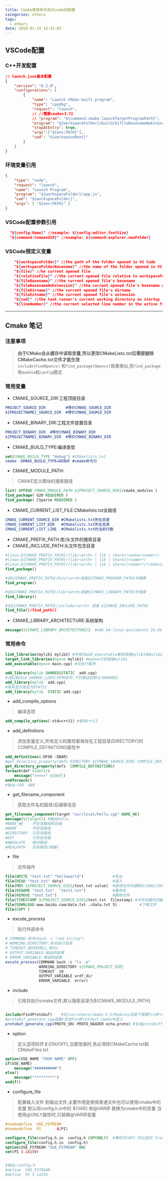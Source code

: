 ```yaml
---
title: Cmake常用命令及VScode的配置
categories: others
tags:
  - others
date: 2018-01-24 14:41:03
---
```


## VSCode配置

### C++开发配置
```json
// launch.json基本配置
{
    "version": "0.2.0",
    "configurations": [
        {
            "name": "Launch CMake-built program",
            "type": "cppdbg",
            "request": "launch",
            // //需要cmake>3.72
            // "program": "${command:cmake.launchTargetProgramPath}",
            "program": "${workspaceFolder}/build/${fileBasenameNoExtension}",
            "stopAtEntry": true,
            "args":["${env:PATH}"],
            "cwd": "${workspaceRoot}"
        }
    ]
}
```

<!-- more -->

### 环境变量引用
```json
{
    "type": "node",
    "request": "launch",
    "name": "Launch Program",
    "program": "${workspaceFolder}/app.js",
    "cwd": "${workspaceFolder}",
    "args": [ "${env:PATH}" ]
}
```

### VSCode配置参数引用
```json
  "${config:Name}" //example: ${config:editor.fontSize}
  "${command:CommandID}" //example: ${command:explorer.newFolder}
```



###  VSCode预定义变量
```json
    "${workspaceFolder}" //the path of the folder opened in VS Code
    "${workspaceFolderBasename}" //the name of the folder opened in VS Code without any slashes (/)
    "${file}" //he current opened file
    "${relativeFile}" //the current opened file relative to workspaceFolder
    "${fileBasename}" //the current opened file's basename
    "${fileBasenameNoExtension}" //the current opened file's basename with no file extension
    "${fileDirname}" //the current opened file's dirname
    "${fileExtname}" //the current opened file's extension
    "${cwd}" //the task runner's current working directory on startup
    "${lineNumber}" //the current selected line number in the active file
```

-----------------------------------------------------------------------------
## Cmake 笔记
### 注意事项
>**由于CMake会从缓存中读取变量,所以更改CMakeLists.txt后需要删除CMakeCache.txt文件才能生效**      
>`include(FindOpencv)` 和`find_package(Opencv)`效果类似,但`find_package`有`module`和`config`模式

### 常用变量

* CMAKE_SOURCE_DIR:工程顶层目录
```cmake
PROJECT_SOURCE_DIR         #等价CMAKE_SOURCE_DIR
${PROJECTNAME}_SOURCE_DIR  #等价CMAKE_SOURCE_DIR
```
* CMAKE_BINARY_DIR:工程文件放置目录
```cmake
PROJECT_BINARY_DIR  #等价CMAKE_BINARY_DIR
${PROJECTNAME}_BINARY_DIR  #等价CMAKE_BINARY_DIR
```

* CMAKE_BUILD_TYPE:编译类型
```cmake
set(CMAKE_BUILD_TYPE "debug") #CMakelists.txt
cmake -DMAKE_BUILD_TYPE=DEBUF #cmake命令行
```
* CMAKE_MODULE_PATH:
>CMAKE定义模块的搜索路径
```cmake
list( APPEND CMAKE_MODULE_PATH ${PROJECT_SOURCE_DIR}/cmake_modules )
find_package( G2O REQUIRED )
find_package( CSparse REQUIRED )
```

* CMAKE_CURRENT_LIST_FILE:CMakelists.txt全路径
```cmake
CMAKE_CURRENT_SOURCE_DIR #CMakelists.txt所在目录
CMAKE_CURRENT_LIST_DIR   #CMakelists.txt所在目录
CMAKE_CURRENT_LIST_LINE  #CMakelists.txt的当前行数
```

* CMAKE_PREFIX_PATH:库/头文件的搜索目录
* CMAKE_INCLUDE_PATH:头文件包含目录
```cmake
#linux:${CMAKE_PREFIX_PATH}/(lib/<arch> | lib | share)/cmake/<name>*/   
#linux:${CMAKE_PREFIX_PATH}/(lib/<arch> | lib | share)/<name>*/
#linux:${CMAKE_PREFIX_PATH}/(lib/<arch> | lib | share)/<name>*/(cmake|CMake)/
find_package()  

#在${CMAKE_PREFIX_PATH}/bin/<arch>或者${CMAKE_PROGRAM_PATH}中搜索
find_program()  

#在${CMAKE_PREFIX_PATH}/lib/<arch>或者${CMAKE_LIBRARY_PATH}中搜索
find_library()  

#在${CMAKE_PREFIX_PATH}/include/<arch> 或者 ${CMAKE_INCLUDE_PATH}
find_file()/find_path()
```
* CMAKE_LIBRARY_ARCHITECTURE:系统架构
```cmake
message(${CMAKE_LIBRARY_ARCHITECTURE})  #x86_64-linux-gnu(ubuntu 16.04 x86_64)
```

### 常用命令
```cmake
link_libraries(mylib1 mylib2) #所有的add_executable都会链接mylib1和mylib2库
target_link_libraries(myexe mylib1) #myexe只会链接mylib1
add_executable(myexe main.cpp) #可执行程序

add_library(mylib SHARED|STATIC  add.cpp)
#当${BUILD_SHARED_LIBS}为TRUE时,下列表达式默认为SHARED
add_library(mylib  add.cpp)
#除非显示指定为STATIC
add_library(mylib  STATIC add.cpp)
```

* add_compile_options
>编译选项
```cmake
add_compile_options(-std=c++11) #使用c++11
```

* add_definitions
>添加变量定义,所有定义的属性都保存在工程目录(DIRECTORY)的COMPILE_DEFINITIONS属性中
```cmake
add_definitions(-DFOO -DBAR)
#get_directory_property(defs DIRECTORY ${CMAKE_SOURCE_DIR} COMPILE_DEFINITIONS)
get_directory_property(defs  COMPILE_DEFINITIONS)
foreach(def ${defs})
    message(">>>>>" ${def})  
endforeach()
#输出:FOO  BAR
```

* get_filename_component
>获取文件名的路径/后缀等信息
```cmake
get_filename_component(target "usr/local/hello.cpp" NAME_WE)
message(${target}) #输出hello
#NAME_WE    不包含路径和后缀
#NAME       不包含路径
#DIRECTORY  只包含路径
#EXT        只包含后缀
#ABSOLUTE   绝对路径
#REALPATH   实际路径(链接)
```


* file
>文件操作
```cmake
file(WRITE "test.txt" "helloworld")             #写出
file(READ "test.txt" data)                      #读入
file(MD5 ${PROJECT_SOURCE_DIR}/test.txt value)  #获得文件内容MD5/SHA1/SHA224/SHA256/SHA384/SHA512
file(RENAME "test.txt"  "test1.txt")            #重命名    
file(REMOVE "test.txt")                         #删除文件  
file(TIMESTAMP ${PROJECT_SOURCE_DIR}/test.txt  filestamp) #文件创建时间戳记
file(DOWNLOAD www.baidu.com/data.txt ./data.txt 5)          #下载文件
file(COPY )
```


* excute_process
>执行外部命令
```cmake
# COMMAND:命令(bash -c "cmd string")
# WORKING_DIRECTORY:命令执行目录
# TIMEOUT:超时则停止,单位s
# OUTPUT_VARIABLE:输出的结果
# ERROR_VARIABLE:错误的结果
excute_process(COMMAND bash -c "ls -a"
               WORKING_DIRECTORY ${CMAKE_PROJECT_DIR}
               TIMEOUT  10
               OUTPUT_VARIABLE urdf_dir
               ERROR_VARIABLE  error)
```


* include
>引用并执行cmake文件,默认搜索目录为${CMAKE_MODULE_PATH}
```cmake

include(FindProtobuf)    #在/usr/share/cmake-3.5/Modules目录下搜索FindProtobuf.cmake
#protobuf_generate_cpp函数/宏在FindProtobuf.cmake中定义
protobuf_generate_cpp(PROTO_SRC PROTO_HEADER echo.proto) #生成protobuff的.cc和.h文件

```

* option
>定义选项的开关(ON/OFF),当更改值时,务必清除CMakeCache.txt和CMakeFiles.txt
```cmake
option(USE_NAME "YOUR NAME" OFF)
if(USE_NAME)
    message("##########")
else()
    message("*********")
endif()
```

* configure_file
>配置输入文件 到输出文件,主要作用是使得普通文件也可以使用cmake中的变量
>默认将config.h.in中的 ${VAR} 和@VAR@ 替换为cmake中的变量
>当使用@ONLY属性时,只替换@VAR@变量
```cpp
#cmakedefine  USE_FSTREAM
#cmakedefine  PI       ${PI}
```

```cmake
configure_file(config.h.in  config.h COPYONLY)  #等同于COPY,可以在QT Creator中显示config.h.in
configure_file(config.h.in  config.h)
option(USE_FSTREAM "USE_FSTREAM" ON)
set(PI 3.14159)


#输出:config.h
#define  USE_FSTREAM
#define  PI 3.14159
```
